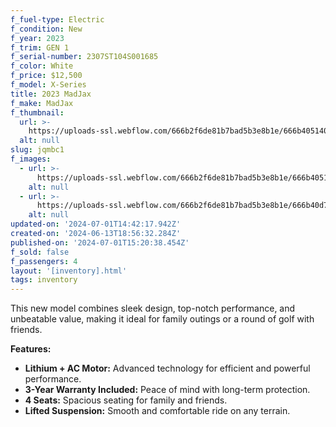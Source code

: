 ```yaml
---
f_fuel-type: Electric
f_condition: New
f_year: 2023
f_trim: GEN 1
f_serial-number: 2307ST104S001685
f_color: White
f_price: $12,500
f_model: X-Series
title: 2023 MadJax
f_make: MadJax
f_thumbnail:
  url: >-
    https://uploads-ssl.webflow.com/666b2f6de81b7bad5b3e8b1e/666b405140b68462a51cc186_IMG_2521.webp
  alt: null
slug: jqmbc1
f_images:
  - url: >-
      https://uploads-ssl.webflow.com/666b2f6de81b7bad5b3e8b1e/666b405140b68462a51cc186_IMG_2521.webp
    alt: null
  - url: >-
      https://uploads-ssl.webflow.com/666b2f6de81b7bad5b3e8b1e/666b40d7d38983e2c376f375_IMG_2521%20(1).webp
    alt: null
updated-on: '2024-07-01T14:42:17.942Z'
created-on: '2024-06-13T18:56:32.284Z'
published-on: '2024-07-01T15:20:38.454Z'
f_sold: false
f_passengers: 4
layout: '[inventory].html'
tags: inventory
---
```


This new model combines sleek design, top-notch performance, and unbeatable value, making it ideal for family outings or a round of golf with friends.

**Features:**

*   **Lithium + AC Motor:** Advanced technology for efficient and powerful performance.
*   **3-Year Warranty Included:** Peace of mind with long-term protection.
*   **4 Seats:** Spacious seating for family and friends.
*   **Lifted Suspension:** Smooth and comfortable ride on any terrain.

‍
